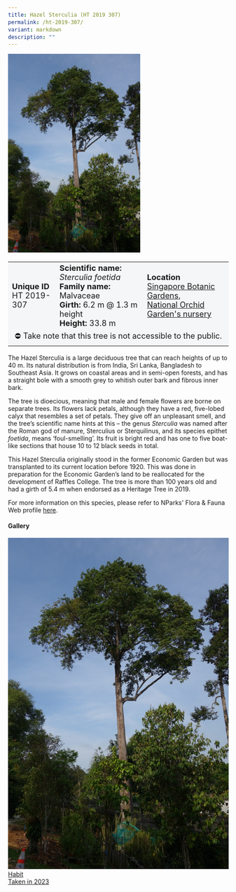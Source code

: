 ```yaml
---
title: Hazel Sterculia (HT 2019 307)
permalink: /ht-2019-307/
variant: markdown
description: ""
---
```

<div class="isomer-image-wrapper">
<img style="width: 60%" src="/images/Heritage_trees_photos/sterfoe_ht2019-307_habit.jpg">
</div><table style="minWidth: 100px; font-size: 18px; background: #F4F6F7">
<tbody><tr>
<td rowspan="1" colspan="1">
<strong>Unique ID</strong>
<br>HT 2019-307
</td>
<td rowspan="1" colspan="1">
	<strong>Scientific name:</strong> <em>Sterculia foetida</em>
<br><strong>Family name: </strong>Malvaceae
<br><strong>Girth: </strong>6.2 m @ 1.3 m height
<br><strong>Height: </strong>33.8 m
</td>
<td rowspan="1" colspan="1">
<strong>Location</strong><a href="https://www.onemap.gov.sg/?lat=1.3131400000362303&amp;lng=103.81363999996007">
 <br>Singapore Botanic Gardens,<br>National Orchid Garden's nursery</a>
</td>
</tr>
	<tr><td style="text-align: center;" colspan="3">⛔ Take note that this tree is not accessible to the public.</td></tr>
</tbody>
</table>
<p>The Hazel Sterculia is a large deciduous tree that can reach heights of up to 40 m. Its natural distribution is from India, Sri Lanka, Bangladesh to Southeast Asia. It grows on coastal areas and in semi-open forests, and has a straight bole with a smooth grey to whitish outer bark and fibrous inner bark.</p>
  
<p>The tree is dioecious, meaning that male and female flowers are borne on separate trees. Its flowers lack petals, although they have a red, five-lobed calyx that resembles a set of petals. They give off an unpleasant smell, and the tree’s scientific name hints at this – the genus <em>Sterculia</em> was named after the Roman god of manure, Sterculius or Sterquilinus, and its species epithet <em>foetida</em>, means ‘foul-smelling’. Its fruit is bright red and has one to five boat-like sections that house 10 to 12 black seeds in total.</p>

<p>This Hazel Sterculia originally stood in the former Economic Garden but was transplanted to its current location before 1920. This was done in preparation for the Economic Garden’s land to be reallocated for the development of Raffles College. The tree is more than 100 years old and had a girth of 5.4 m when endorsed as a Heritage Tree in 2019.</p>

<p>For more information on this species, please refer to NParks' Flora &amp; Fauna Web profile <a href="https://www.nparks.gov.sg/florafaunaweb/flora/3/1/3137">here</a>.</p>

<h4><b>Gallery</b></h4>
<div class="isomer-card-grid">
<a href="/images/Heritage_trees_photos/sterfoe_ht2019-307_habit.jpg" class="isomer-card">
<div class="isomer-card-image">
<div class="isomer-image-wrapper"><img src="/images/Heritage_trees_photos/sterfoe_ht2019-307_habit.jpg"></div></div>
<div class="isomer-card-body"><div class="isomer-card-title">Habit</div><div class="isomer-card-description">Taken in 2023</div></div></a><br></div>